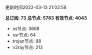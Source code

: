 更新时间2022-03-13 21:02:58

**总订阅: 73**
**总节点: 5783**
**有效节点: 4043**
- ss节点: 3668
- ssr节点: 64
- trojan节点: 98
- v2ray节点: 213
